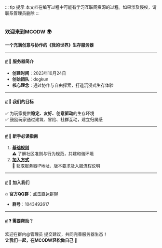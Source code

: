 ::: tip 提示
本文档在编写过程中可能有学习互联网资源的过程。如果涉及侵权，请联系管理员删除
:::
#
### 欢迎来到MCODW 🌍

**一个充满创意与协作的《我的世界》生存服务器**

- - -

#### [#](#🎯-服务器简介) 🎯 **服务器简介**

* **创建时间**：2023年10月24日
* **创始团队**：dogkun
* **核心理念**：通过协作与自由探索，打造沉浸式生存体验

- - -

#### [#](#🎯-我们的目标) 🎯 **我们的目标**

✅ 为玩家提供**稳定、友好、创意驱动**的生存环境\
✅ 鼓励玩家通过建筑、冒险、社群互动，建立归属感

- - -

#### [#](#📌-新手必读指南) 📌 **新手必读指南**

1. **[基础规则](/MCODW文档/从这里开始/服务器规则.html)**\
   ⚠️ 了解社区准则与行为规范，共建和谐环境
2. **[加入方式](/MCODW文档/从这里开始/加入服务器/)**\
   🧭 获取服务器IP地址、版本要求及入服流程说明    

- - -

#### [#](#📱-加入我们) 📱 **加入我们**

🔥 **官方QQ群**：[点击直达群聊](https://qm.qq.com/q/47qhAnqByg)

* **群号**：1043492617

- - -

#### [#](#❓-需要帮助) ❓ **需要帮助？**

欢迎在群内@管理员 提交建议，共同完善服务器生态！\
**让我们一起，在MCODW轻松做自己 🌟**